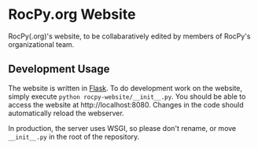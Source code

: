 RocPy.org Website
=================

RocPy(.org)'s website, to be collabaratively edited by members of RocPy's
organizational team.

Development Usage
-----------------
The website is written in [Flask](http://flask.pocoo.org/). To do development
work on the website, simply execute `python rocpy-website/__init__.py`. You
should be able to access the website at http://localhost:8080. Changes in the
code should automatically reload the webserver.

In production, the server uses WSGI, so please don't rename, or move
`__init__.py` in the root of the repository.
